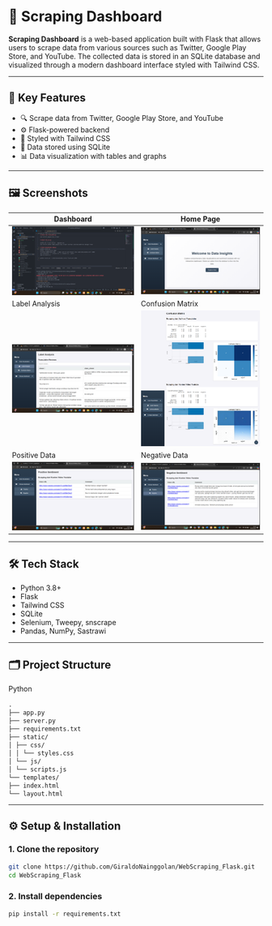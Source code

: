 # 🧠 Scraping Dashboard

**Scraping Dashboard** is a web-based application built with Flask that allows users to scrape data from various sources such as Twitter, Google Play Store, and YouTube. The collected data is stored in an SQLite database and visualized through a modern dashboard interface styled with Tailwind CSS.

---

## 📌 Key Features

- 🔍 Scrape data from Twitter, Google Play Store, and YouTube
- ⚙️ Flask-powered backend
- 🎨 Styled with Tailwind CSS
- 💾 Data stored using SQLite
- 📊 Data visualization with tables and graphs

---

## 🖼️ Screenshots

| Dashboard | Home Page |
|----------|-----------|
| ![Dashboard](SourceCode.png) | ![Home](HomePage.png) |
| Label Analysis | Confusion Matrix |
| ![Label](LabelAnalisis.png) | ![Matrix](ConfusionMatrix.png) |
| Positive Data | Negative Data |
| ![Positive](Positif.png) | ![Negative](Negatif.png) |

---

## 🛠️ Tech Stack

- Python 3.8+
- Flask
- Tailwind CSS
- SQLite
- Selenium, Tweepy, snscrape
- Pandas, NumPy, Sastrawi

---

## 🗂️ Project Structure

Python
```
.
├── app.py
├── server.py
├── requirements.txt
├── static/
│ ├── css/
│ │ └── styles.css
│ └── js/
│ └── scripts.js
└── templates/
├── index.html
└── layout.html
```


---

## ⚙️ Setup & Installation

### 1. Clone the repository

```bash
git clone https://github.com/GiraldoNainggolan/WebScraping_Flask.git
cd WebScraping_Flask
```

### 2. Install dependencies

```bash
pip install -r requirements.txt
```